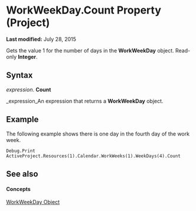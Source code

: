
# WorkWeekDay.Count Property (Project)

 **Last modified:** July 28, 2015

Gets the value 1 for the number of days in the  **WorkWeekDay** object. Read-only **Integer**.

## Syntax

 _expression_. **Count**

 _expression_An expression that returns a  **WorkWeekDay** object.


## Example

The following example shows there is one day in the fourth day of the work week.


```
Debug.Print ActiveProject.Resources(1).Calendar.WorkWeeks(1).WeekDays(4).Count
```


## See also


#### Concepts


 [WorkWeekDay Object](b6cbbe5f-11de-de90-e0cc-82bc2027acf5.md)
